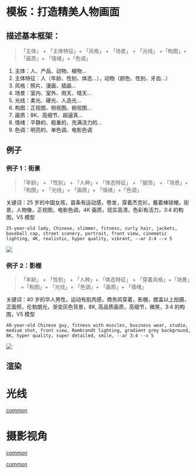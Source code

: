 # 模板：打造精美人物画面

## 描述基本框架：

> 「主体」 + 「主体特征」+ 「风格」 + 「场景」 + 「光线」 +「构图」+ 「画质」+ 「情绪」+「色调」

1. 主体：人、产品、动物、植物...
1. 主体特征：人（年龄、性别、体态...），动物（颜色、性别、牙齿...）
1. 风格：照片、漫画、插画...
1. 场景：室内、室外、雨天、晴天...
1. 光线：柔光、硬光、人造光...
1. 构图：正视图、侧视图、俯视图...
1. 画质：8K、高细节、超逼真...
1. 情绪：平静的、稳重的、充满活力的...
1. 色调：明亮的、单色调、电影色调

## 例子

### 例子 1：街景

> 「年龄」 + 「性别」 + 「人种」+ 「体态特征」 + 「服饰」 + 「场景」+「构图」+ 「光线」+ 「画质」+ 「情绪」+「色调」

关键词：25 岁的中国女孩，苗条有运动感，卷发，穿着杰克衫，戴着棒球帽，街景，人物像，正视图，电影色调，4K 画质，现实高清，色彩有活力，3:4 的构图，V5 模型

```
25-year-old lady, Chinese, slimmer, fitness, curly hair, jackets, baseball cap, street scenery, portrait, front view, cinematic lighting, 4K, realistic, hyper quality, vibrant, --ar 3:4 --v 5
```

![](https://media.discordapp.net/attachments/1093787021706792972/1098222145521328218/mobee_25-year-old_lady_Chinese_slimmer_fitness_curly_hair_jacke_f25d0376-c627-4542-af38-ecf94089b069.png)

### 例子 2：影棚

> 「年龄」 + 「性别」 + 「人种」+ 「体态特征」 + 「穿着风格」+「场景」+「构图」+ 「光线」+ 「色调」+ 「画质」+ 「情绪」

关键词：40 岁的华人男性，运动有肌肉感，商务风穿着，影棚，膝盖以上拍摄，正面照，伦勃朗光，渐变灰色背景，8K, 高品质画质，高细节，微笑，3:4 的构图，V5 模型

```
40-year-old Chinese guy, fitness with muscles, business wear, studio, medium shot, front view, Rembrandt lighting, gradient grey background, 8K, hyper quality, super detailed, smile, --ar 3:4 --v 5
```
![](https://media.discordapp.net/attachments/1093787021706792972/1098222186155745390/mobee_40-year-old_Chinese_guy_fitness_with_muscles_business_wea_ad213752-8bd8-4bd2-9790-ea81994fafe0.png)

## 渲染

# 光线

[common](./Common/Table.md?type=Light ':include :type=text')

# 摄影视角

[common](./Common/Table.md?type=ShootingAngle ':include :type=text')

[common](./Common/Tooltip.md?type=Style ':include :type=text')

<!-- [filename](../../Common/Table.md?type=Light ':include :type=text') -->
